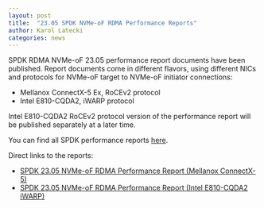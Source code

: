 ```yaml
---
layout: post
title:  "23.05 SPDK NVMe-oF RDMA Performance Reports"
author: Karol Latecki
categories: news
---
```


SPDK RDMA NVMe-oF 23.05 performance report documents have been published.
Report documents come in different flavors, using different NICs and protocols
for NVMe-oF target to NVMe-oF initiator connections:

* Mellanox ConnectX-5 Ex, RoCEv2 protocol
* Intel E810-CQDA2, iWARP protocol

Intel E810-CQDA2 RoCEv2 protocol version of the performance report will be
published separately at a later time.

You can find all SPDK performance reports [here](https://spdk.io/doc/performance_reports.html).

Direct links to the reports:

- [SPDK 23.05 NVMe-oF RDMA Performance Report (Mellanox ConnectX-5)](https://ci.spdk.io/download/performance-reports/SPDK_rdma_mlx_perf_report_2305.pdf)
- [SPDK 23.05 NVMe-oF RDMA Performance Report (Intel E810-CQDA2 iWARP)](https://ci.spdk.io/download/performance-reports/SPDK_rdma_cvl_iwarp_perf_report_2305.pdf)

